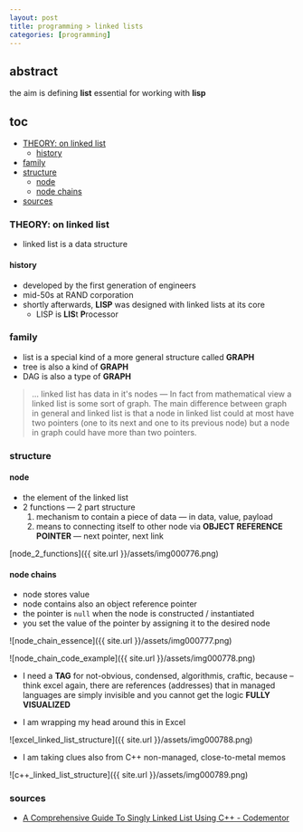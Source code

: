 ```yaml
---
layout: post
title: programming > linked lists
categories: [programming]
---
```

## abstract

the aim is defining **list** essential for working with **lisp**

## toc
<!-- TOC -->

- [THEORY: on linked list](#theory-on-linked-list)
    - [history](#history)
- [family](#family)
- [structure](#structure)
    - [node](#node)
    - [node chains](#node-chains)
- [sources](#sources)

<!-- /TOC -->


### THEORY: on linked list
* linked list is a data structure

#### history
* developed by the first generation of engineers
* mid-50s at RAND corporation
* shortly afterwards, **LISP** was designed with linked lists at its core
    * LISP is **LIS**t **P**rocessor

### family
* list is a special kind of a more general structure called **GRAPH**
* tree is also a kind of **GRAPH**
* DAG is also a type of **GRAPH**

>... linked list has data in it's nodes — In fact from mathematical view a linked list is some sort of graph. The main difference between graph in general and linked list is that a node in linked list could at most have two pointers (one to its next and one to its previous node) but a node in graph could have more than two pointers.

### structure
#### node
* the element of the linked list
* 2 functions — 2 part structure
    1. mechanism to contain a piece of data — in data, value, payload
    2. means to connecting itself to other node via **OBJECT REFERENCE POINTER** — next pointer, next link

[node_2_functions]({{ site.url }}/assets/img000776.png)

#### node chains
* node stores value
* node contains also an object reference pointer
* the pointer is `null` when the node is constructed / instantiated
* you set the value of the pointer by assigning it to the desired node

![node_chain_essence]({{ site.url }}/assets/img000777.png)

![node_chain_code_example]({{ site.url }}/assets/img000778.png)

* I need a **TAG** for not-obvious, condensed, algorithmis, craftic, because – think excel again, there are references (addresses) that in managed languages are simply invisible and you cannot get the logic **FULLY VISUALIZED**

* I am wrapping my head around this in Excel

![excel_linked_list_structure]({{ site.url }}/assets/img000788.png)

* I am taking clues also from C++ non-managed, close-to-metal memos

![c++_linked_list_structure]({{ site.url }}/assets/img000789.png)

### sources
* [A Comprehensive Guide To Singly Linked List Using C++ - Codementor](https://www.codementor.io/@codementorteam/a-comprehensive-guide-to-implementation-of-singly-linked-list-using-c_plus_plus-ondlm5azr)
